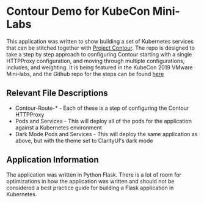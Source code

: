 # Contour Demo for KubeCon Mini-Labs

This application was written to show building a set of Kubernetes services that can be stitched together with [Project Contour](https://projectcontour.io). The repo is designed to take a step by step approach to configuring Contour starting with a single HTTPProxy configuration, and moving through multiple configurations, includes, and weighting. It is being featured in the KubeCon 2019 VMware Mini-labs, and the Github repo for the steps can be found [here](https://github.com/codyde/kubecon-minilabs-contour)

## Relevant File Descriptions

* Contour-Route-* - Each of these is a step of configuring the Contour HTTPProxy
* Pods and Services - This will deploy all of the pods for the application against a Kubernetes environment
* Dark Mode Pods and Services - This will deploy the same application as above, but with the theme set to ClarityUI's dark mode

## Application Information

The application was written in Python Flask. There is a lot of room for optimizations in how the application was written and should not be considered a best practice guide for building a Flask application in Kubernetes.